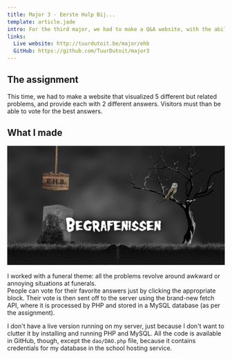 ```yaml
---
title: Major 3 - Eerste Hulp Bij...
template: article.jade
intro: For the third major, we had to make a Q&A website, with the ability to upvote the best answers.
links:
  Live website: http://tuurdutoit.be/major/ehb
  GitHub: https://github.com/TuurDutoit/major3
---
```


## The assignment
This time, we had to make a website that visualized 5 different but related problems, and provide each with 2 different answers. Visitors must than be able to vote for the best answers.

## What I made

![Preview of the page](preview.jpg)

I worked with a funeral theme: all the problems revolve around awkward or annoying situations at funerals.  
People can vote for their favorite answers just by clicking the appropriate block. Their vote is then sent off to the server using the brand-new fetch API, where it is processed by PHP and stored in a MySQL database (as per the assignment).

I don't have a live version running on my server, just because I don't want to clutter it by installing and running PHP and MySQL. All the code is available in GitHub, though, except the `dao/DAO.php` file, because it contains credentials for my database in the school hosting service.
